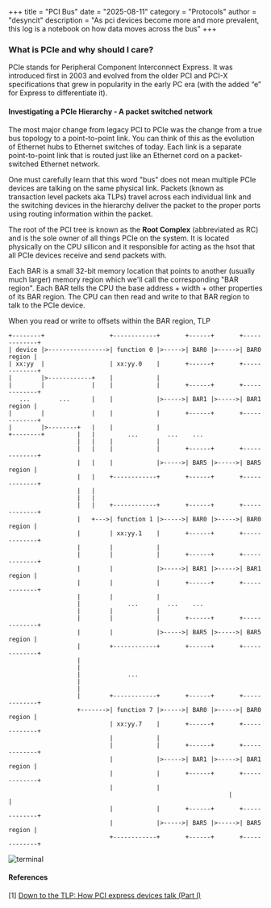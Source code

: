 +++
title = "PCI Bus"
date = "2025-08-11"
category = "Protocols"
author = "desyncit"
description = "As pci devices become more and more prevalent, this log is a notebook on how data moves across the bus"
+++

### What is PCIe and why should I care?

PCIe stands for Peripheral Component Interconnect Express. It was introduced first in 2003 and evolved from the older PCI and PCI-X specifications that grew in popularity in the early PC era (with the added “e” for Express to differentiate it).

#### Investigating a PCIe Hierarchy - A packet switched network

The most major change from legacy PCI to PCIe was the change from a true bus topology to a point-to-point 
link. You can think of this as the evolution of Ethernet hubs to Ethernet switches of today. Each link is 
a separate point-to-point link that is routed just like an Ethernet cord on a packet-switched Ethernet network. 

One must carefully learn that this word "bus" does not mean multiple PCIe devices are talking on the same physical link.
Packets (known as transaction level packets aka TLPs) travel across each individual link and the switching devices in the 
hierarchy deliver the packet to the proper ports using routing information within the packet.

The root of the PCI tree is known as the __Root Complex__ (abbreviated as RC) and is the sole owner of all things PCIe on the system. It is
located physically on the CPU sillicon and it responsible for acting as the hsot that all PCIe devices receive and send packets with. 

Each BAR is a small 32-bit memory location that points to another (usually much larger) memory region which we'll 
call the corresponding "BAR region". Each BAR tells the CPU the base address + width + other properties of its BAR 
region. The CPU can then read and write to that BAR region to talk to the PCIe device.

When you read or write to offsets within the BAR region, TLP 

```
+--------+                  +------------+       +------+       +-------------+
| device |>---------------->| function 0 |>----->| BAR0 |>----->| BAR0 region |
| xx:yy  |                  | xx:yy.0    |       +------+       +-------------+
|        |>------------+    |            |
|        |             |    |            |       +------+       +-------------+
   ...        ...      |    |            |>----->| BAR1 |>----->| BAR1 region |
|        |             |    |            |       +------+       +-------------+
|        |>--------+   |    |            |
+--------+         |   |         ...        ...    ...
                   |   |    |            |
                   |   |    |            |       +------+       +-------------+
                   |   |    |            |>----->| BAR5 |>----->| BAR5 region |
                   |   |    +------------+       +------+       +-------------+
                   |   |
                   |   |
                   |   |    +------------+       +------+       +-------------+
                   |   +--->| function 1 |>----->| BAR0 |>----->| BAR0 region |
                   |        | xx:yy.1    |       +------+       +-------------+
                   |        |            |               
                   |        |            |       +------+       +-------------+
                   |        |            |>----->| BAR1 |>----->| BAR1 region |
                   |        |            |       +------+       +-------------+
                   |        |            |               
                   |             ...        ...    ...   
                   |        |            |               
                   |        |            |       +------+       +-------------+
                   |        |            |>----->| BAR5 |>----->| BAR5 region |
                   |        +------------+       +------+       +-------------+
                   |
                   |
                   |             ...
                   |
                   |
                   |        +------------+       +------+       +-------------+
                   +------->| function 7 |>----->| BAR0 |>----->| BAR0 region |
                            | xx:yy.7    |       +------+       +-------------+
                            |            |               
                            |            |       +------+       +-------------+
                            |            |>----->| BAR1 |>----->| BAR1 region |
                            |            |       +------+       +-------------+
                            |            |               
                                                             |            |               
                            |            |       +------+       +-------------+
                            |            |>----->| BAR5 |>----->| BAR5 region |
                            +------------+       +------+       +-------------+
``` 

![terminal](images/tlp-write3.png)


#### References
[1] [Down to the TLP: How PCI express devices talk (Part I)](https://xillybus.com/tutorials/pci-express-tlp-pcie-primer-tutorial-guide-1)
